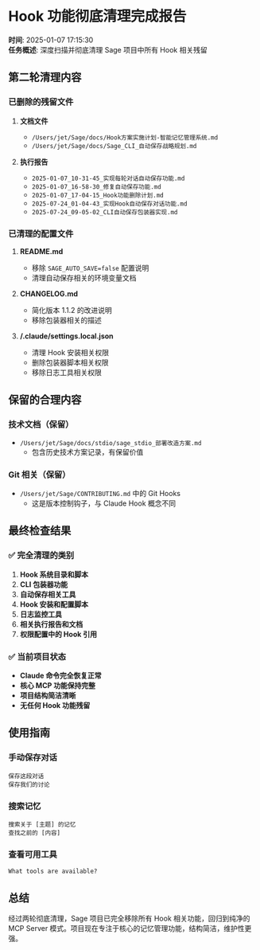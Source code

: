 # Hook 功能彻底清理完成报告

**时间**: 2025-01-07 17:15:30  
**任务概述**: 深度扫描并彻底清理 Sage 项目中所有 Hook 相关残留

## 第二轮清理内容

### 已删除的残留文件

1. **文档文件**
   - `/Users/jet/Sage/docs/Hook方案实施计划-智能记忆管理系统.md`
   - `/Users/jet/Sage/docs/Sage_CLI_自动保存战略规划.md`

2. **执行报告**
   - `2025-01-07_10-31-45_实现每轮对话自动保存功能.md`
   - `2025-01-07_16-58-30_修复自动保存功能.md`
   - `2025-01-07_17-04-15_Hook功能删除计划.md`
   - `2025-07-24_01-04-43_实现Hook自动保存对话功能.md`
   - `2025-07-24_09-05-02_CLI自动保存包装器实现.md`

### 已清理的配置文件

1. **README.md**
   - 移除 `SAGE_AUTO_SAVE=false` 配置说明
   - 清理自动保存相关的环境变量文档

2. **CHANGELOG.md**
   - 简化版本 1.1.2 的改进说明
   - 移除包装器相关的描述

3. **/.claude/settings.local.json**
   - 清理 Hook 安装相关权限
   - 删除包装器脚本相关权限
   - 移除日志工具相关权限

## 保留的合理内容

### 技术文档（保留）
- `/Users/jet/Sage/docs/stdio/sage_stdio_部署改造方案.md`
  - 包含历史技术方案记录，有保留价值

### Git 相关（保留）
- `/Users/jet/Sage/CONTRIBUTING.md` 中的 Git Hooks
  - 这是版本控制钩子，与 Claude Hook 概念不同

## 最终检查结果

### ✅ 完全清理的类别
1. **Hook 系统目录和脚本**
2. **CLI 包装器功能**
3. **自动保存相关工具**
4. **Hook 安装和配置脚本**
5. **日志监控工具**
6. **相关执行报告和文档**
7. **权限配置中的 Hook 引用**

### ✅ 当前项目状态
- **Claude 命令完全恢复正常**
- **核心 MCP 功能保持完整**
- **项目结构简洁清晰**
- **无任何 Hook 功能残留**

## 使用指南

### 手动保存对话
```
保存这段对话
保存我们的讨论
```

### 搜索记忆
```
搜索关于 [主题] 的记忆
查找之前的 [内容]
```

### 查看可用工具
```
What tools are available?
```

## 总结

经过两轮彻底清理，Sage 项目已完全移除所有 Hook 相关功能，回归到纯净的 MCP Server 模式。项目现在专注于核心的记忆管理功能，结构简洁，维护性更强。